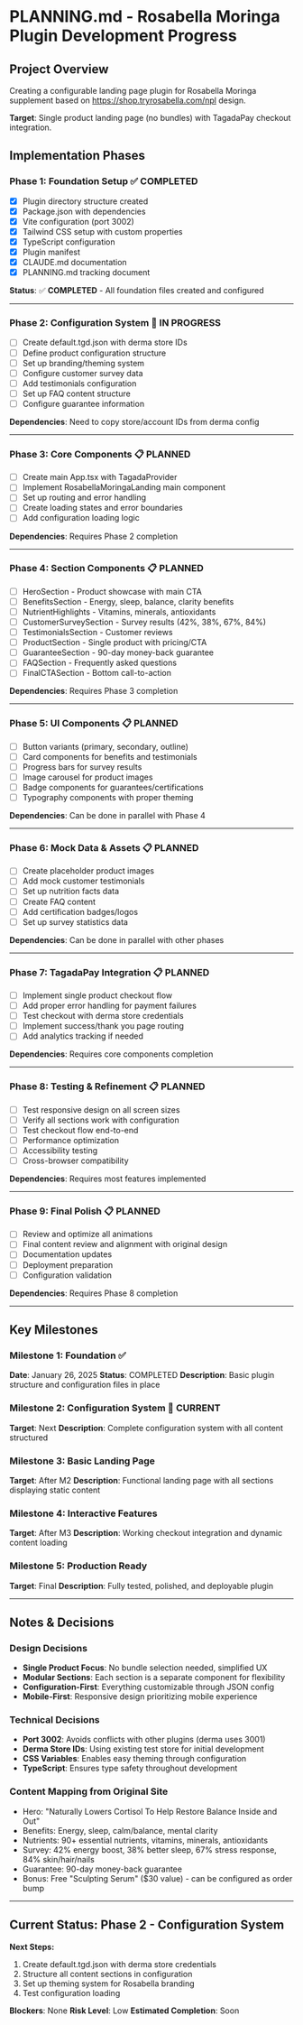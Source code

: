 # PLANNING.md - Rosabella Moringa Plugin Development Progress

## Project Overview
Creating a configurable landing page plugin for Rosabella Moringa supplement based on https://shop.tryrosabella.com/npl design.

**Target**: Single product landing page (no bundles) with TagadaPay checkout integration.

## Implementation Phases

### Phase 1: Foundation Setup ✅ COMPLETED
- [x] Plugin directory structure created
- [x] Package.json with dependencies
- [x] Vite configuration (port 3002)
- [x] Tailwind CSS setup with custom properties
- [x] TypeScript configuration
- [x] Plugin manifest
- [x] CLAUDE.md documentation
- [x] PLANNING.md tracking document

**Status**: ✅ **COMPLETED** - All foundation files created and configured

---

### Phase 2: Configuration System 🔄 IN PROGRESS
- [ ] Create default.tgd.json with derma store IDs
- [ ] Define product configuration structure
- [ ] Set up branding/theming system
- [ ] Configure customer survey data
- [ ] Add testimonials configuration
- [ ] Set up FAQ content structure
- [ ] Configure guarantee information

**Dependencies**: Need to copy store/account IDs from derma config

---

### Phase 3: Core Components 📋 PLANNED
- [ ] Create main App.tsx with TagadaProvider
- [ ] Implement RosabellaMoringaLanding main component
- [ ] Set up routing and error handling
- [ ] Create loading states and error boundaries
- [ ] Add configuration loading logic

**Dependencies**: Requires Phase 2 completion

---

### Phase 4: Section Components 📋 PLANNED
- [ ] HeroSection - Product showcase with main CTA
- [ ] BenefitsSection - Energy, sleep, balance, clarity benefits
- [ ] NutrientHighlights - Vitamins, minerals, antioxidants
- [ ] CustomerSurveySection - Survey results (42%, 38%, 67%, 84%)
- [ ] TestimonialsSection - Customer reviews
- [ ] ProductSection - Single product with pricing/CTA
- [ ] GuaranteeSection - 90-day money-back guarantee
- [ ] FAQSection - Frequently asked questions
- [ ] FinalCTASection - Bottom call-to-action

**Dependencies**: Requires Phase 3 completion

---

### Phase 5: UI Components 📋 PLANNED
- [ ] Button variants (primary, secondary, outline)
- [ ] Card components for benefits and testimonials
- [ ] Progress bars for survey results
- [ ] Image carousel for product images
- [ ] Badge components for guarantees/certifications
- [ ] Typography components with proper theming

**Dependencies**: Can be done in parallel with Phase 4

---

### Phase 6: Mock Data & Assets 📋 PLANNED
- [ ] Create placeholder product images
- [ ] Add mock customer testimonials
- [ ] Set up nutrition facts data
- [ ] Create FAQ content
- [ ] Add certification badges/logos
- [ ] Set up survey statistics data

**Dependencies**: Can be done in parallel with other phases

---

### Phase 7: TagadaPay Integration 📋 PLANNED
- [ ] Implement single product checkout flow
- [ ] Add proper error handling for payment failures
- [ ] Test checkout with derma store credentials
- [ ] Implement success/thank you page routing
- [ ] Add analytics tracking if needed

**Dependencies**: Requires core components completion

---

### Phase 8: Testing & Refinement 📋 PLANNED
- [ ] Test responsive design on all screen sizes
- [ ] Verify all sections work with configuration
- [ ] Test checkout flow end-to-end
- [ ] Performance optimization
- [ ] Accessibility testing
- [ ] Cross-browser compatibility

**Dependencies**: Requires most features implemented

---

### Phase 9: Final Polish 📋 PLANNED
- [ ] Review and optimize all animations
- [ ] Final content review and alignment with original design
- [ ] Documentation updates
- [ ] Deployment preparation
- [ ] Configuration validation

**Dependencies**: Requires Phase 8 completion

---

## Key Milestones

### Milestone 1: Foundation ✅
**Date**: January 26, 2025
**Status**: COMPLETED
**Description**: Basic plugin structure and configuration files in place

### Milestone 2: Configuration System 🎯 CURRENT
**Target**: Next
**Description**: Complete configuration system with all content structured

### Milestone 3: Basic Landing Page
**Target**: After M2
**Description**: Functional landing page with all sections displaying static content

### Milestone 4: Interactive Features
**Target**: After M3
**Description**: Working checkout integration and dynamic content loading

### Milestone 5: Production Ready
**Target**: Final
**Description**: Fully tested, polished, and deployable plugin

---

## Notes & Decisions

### Design Decisions
- **Single Product Focus**: No bundle selection needed, simplified UX
- **Modular Sections**: Each section is a separate component for flexibility
- **Configuration-First**: Everything customizable through JSON config
- **Mobile-First**: Responsive design prioritizing mobile experience

### Technical Decisions
- **Port 3002**: Avoids conflicts with other plugins (derma uses 3001)
- **Derma Store IDs**: Using existing test store for initial development
- **CSS Variables**: Enables easy theming through configuration
- **TypeScript**: Ensures type safety throughout development

### Content Mapping from Original Site
- Hero: "Naturally Lowers Cortisol To Help Restore Balance Inside and Out"
- Benefits: Energy, sleep, calm/balance, mental clarity
- Nutrients: 90+ essential nutrients, vitamins, minerals, antioxidants
- Survey: 42% energy boost, 38% better sleep, 67% stress response, 84% skin/hair/nails
- Guarantee: 90-day money-back guarantee
- Bonus: Free "Sculpting Serum" ($30 value) - can be configured as order bump

---

## Current Status: Phase 2 - Configuration System

**Next Steps:**
1. Create default.tgd.json with derma store credentials
2. Structure all content sections in configuration
3. Set up theming system for Rosabella branding
4. Test configuration loading

**Blockers**: None
**Risk Level**: Low
**Estimated Completion**: Soon